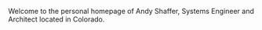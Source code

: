 Welcome to the personal homepage of Andy Shaffer, Systems Engineer and Architect located in Colorado.
